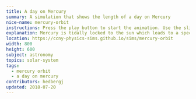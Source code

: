 ```yaml
---
title: A day on Mercury
summary: A simulation that shows the length of a day on Mercury
nice-name: mercury-orbit
instructions: Press the play button to start the animation. Use the slider to manually control the orbit of Mercury.
explanation: Mercury is tidally locked to the sun which leads to a special relation between its own rotation and its orbit around the sun. During two orbits, Mercury will rotate around its own axis three times. This has the effect of created very long periods of brightness and darkness for an observer on the surface of Mercury. Another interested moment occurs when the sun appears to stop and then move backwards during its diurnal motion. (see if you can find this point!)
location: https://ccny-physics-sims.github.io/sims/mercury-orbit
width: 800
height: 600
subject: astronomy
topics: solar-system
tags:
  - mercury orbit
  - a day on mercury
contributors: hedbergj
updated: 2018-07-20
---
```

